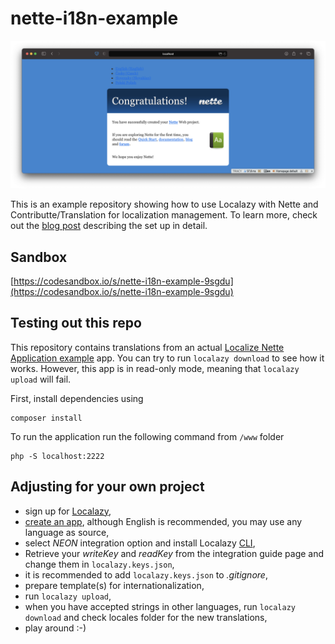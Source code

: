 # nette-i18n-example
![How to localize Angular app with angular-i18n and Localazy](./www/assets/app-preview.png)

This is an example repository showing how to use Localazy with Nette and Contributte/Translation for localization management.
To learn more, check out the [blog post](https://localazy.com/blog/how-to-localize-nette-app-using-contributte-translation-and-localazy) describing the set up in detail.

## Sandbox
[https://codesandbox.io/s/nette-i18n-example-9sgdu](https://codesandbox.io/s/nette-i18n-example-9sgdu)

## Testing out this repo
This repository contains translations from an actual [Localize Nette Application example](https://localazy.com/p/localize-nette-application) app. You can try to run `localazy download` to see how it works. However, this app is in read-only mode, meaning that `localazy upload` will fail. 

First, install dependencies using
```shell
composer install
```

To run the application run the following command from `/www` folder
```shell
php -S localhost:2222
```

## Adjusting for your own project

- sign up for [Localazy](https://localazy.com/register),
- [create an app](https://localazy.com/my/create), although English is recommended, you may use any language as source,
- select *NEON* integration option and install Localazy [CLI](https://localazy.com/docs/cli/installation),
- Retrieve your _writeKey_ and _readKey_ from the integration guide page and change them in `localazy.keys.json`,
- it is recommended to add `localazy.keys.json` to _.gitignore_,
- prepare template(s) for internationalization,
- run `localazy upload`,
- when you have accepted strings in other languages, run `localazy download` and check locales folder for the new translations,
- play around :-)
